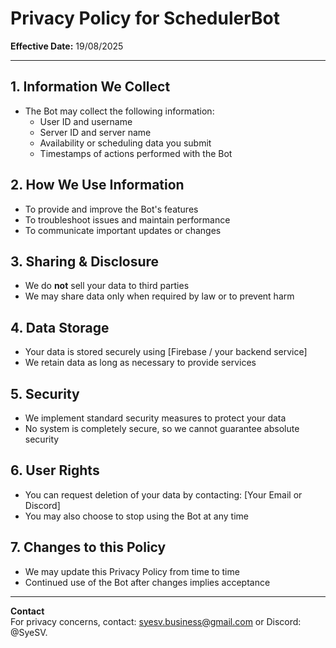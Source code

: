 # Privacy Policy for SchedulerBot
**Effective Date:** 19/08/2025

---

## 1. Information We Collect
- The Bot may collect the following information:
  - User ID and username
  - Server ID and server name
  - Availability or scheduling data you submit
  - Timestamps of actions performed with the Bot

## 2. How We Use Information
- To provide and improve the Bot's features
- To troubleshoot issues and maintain performance
- To communicate important updates or changes

## 3. Sharing & Disclosure
- We do **not** sell your data to third parties
- We may share data only when required by law or to prevent harm

## 4. Data Storage
- Your data is stored securely using [Firebase / your backend service]
- We retain data as long as necessary to provide services

## 5. Security
- We implement standard security measures to protect your data
- No system is completely secure, so we cannot guarantee absolute security

## 6. User Rights
- You can request deletion of your data by contacting: [Your Email or Discord]
- You may also choose to stop using the Bot at any time

## 7. Changes to this Policy
- We may update this Privacy Policy from time to time
- Continued use of the Bot after changes implies acceptance

---

**Contact**  
For privacy concerns, contact: syesv.business@gmail.com or Discord: @SyeSV.
